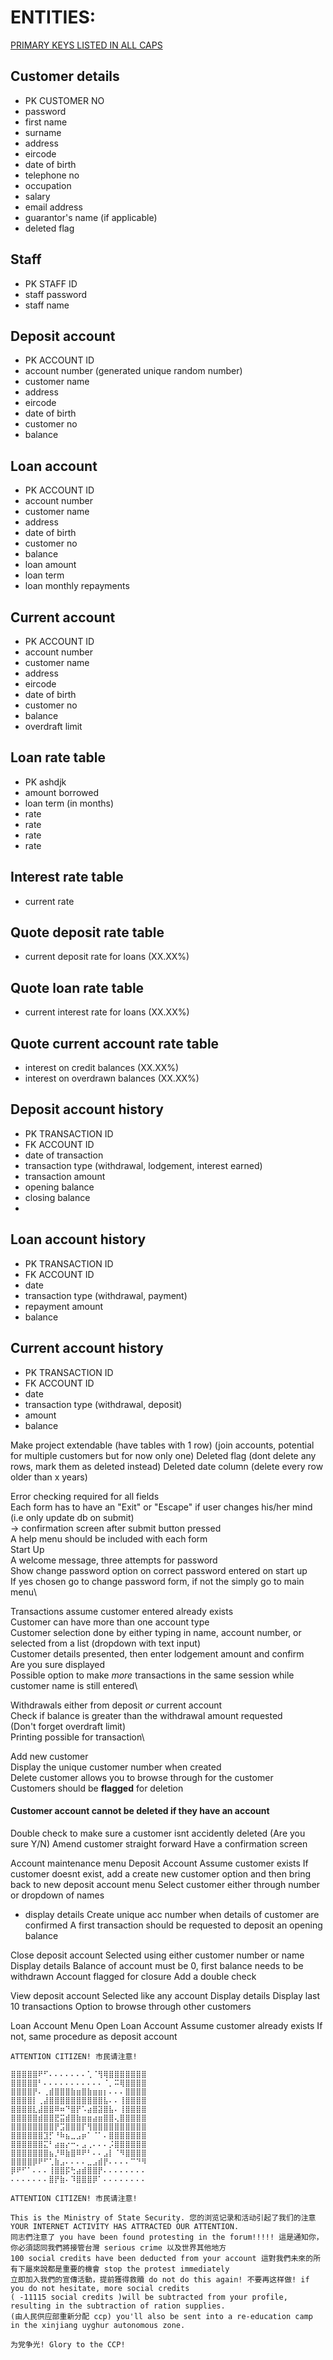 # ENTITIES:

<u>PRIMARY KEYS LISTED IN ALL CAPS</u>

## Customer details

- PK CUSTOMER NO
- password
- first name
- surname
- address
- eircode
- date of birth
- telephone no
- occupation
- salary
- email address
- guarantor's name (if applicable)
- deleted flag

## Staff

- PK STAFF ID
- staff password
- staff name

## Deposit account

- PK ACCOUNT ID
- account number (generated unique random number)
- customer name
- address
- eircode
- date of birth
- customer no
- balance

## Loan account

- PK ACCOUNT ID
- account number
- customer name
- address
- date of birth
- customer no
- balance
- loan amount
- loan term
- loan monthly repayments

## Current account

- PK ACCOUNT ID
- account number
- customer name
- address
- eircode
- date of birth
- customer no
- balance
- overdraft limit

## Loan rate table

- PK ashdjk
- amount borrowed
- loan term (in months)
- rate
- rate
- rate
- rate

## Interest rate table

- current rate

## Quote deposit rate table

- current deposit rate for loans (XX.XX%)

## Quote loan rate table

- current interest rate for loans (XX.XX%)

## Quote current account rate table

- interest on credit balances (XX.XX%)
- interest on overdrawn balances (XX.XX%)

## Deposit account history

- PK TRANSACTION ID
- FK ACCOUNT ID
- date of transaction
- transaction type (withdrawal, lodgement, interest earned)
- transaction amount
- opening balance
- closing balance
-

## Loan account history

- PK TRANSACTION ID
- FK ACCOUNT ID
- date
- transaction type (withdrawal, payment)
- repayment amount
- balance

## Current account history

- PK TRANSACTION ID
- FK ACCOUNT ID
- date
- transaction type (withdrawal, deposit)
- amount
- balance

Make project extendable (have tables with 1 row) (join accounts, potential for multiple customers but for now only one)
Deleted flag (dont delete any rows, mark them as deleted instead)
Deleted date column (delete every row older than x years)

Error checking required for all fields\
Each form has to have an "Exit" or "Escape" if user changes his/her mind (i.e only update db on submit)\
-> confirmation screen after submit button pressed\
A help menu should be included with each form\
Start Up\
A welcome message, three attempts for password\
Show change password option on correct password entered on start up\
If yes chosen go to change password form, if not the simply go to main menu\

Transactions assume customer entered already exists\
Customer can have more than one account type\
Customer selection done by either typing in name, account number, or selected from a list (dropdown with text input)\
Customer details presented, then enter lodgement amount and confirm\
Are you sure displayed\
Possible option to make _more_ transactions in the same session while customer name is still entered\

Withdrawals either from deposit _or_ current account\
Check if balance is greater than the withdrawal amount requested\
(Don't forget overdraft limit)\
Printing possible for transaction\

Add new customer\
Display the unique customer number when created\
Delete customer allows you to browse through for the customer\
Customers should be <strong>flagged</strong> for deletion
#### Customer account cannot be deleted if they have an account
Double check to make sure a customer isnt accidently deleted (Are you sure Y/N)
Amend customer straight forward
Have a confirmation screen

Account maintenance menu
Deposit Account
Assume customer exists
If customer doesnt exist, add a create new customer option and then bring back to new deposit account menu
Select customer either through number or dropdown of names
- display details
Create unique acc number when details of customer are confirmed 
A first transaction should be requested to deposit an opening balance

Close deposit account
Selected using either customer number or name
Display details
Balance of account must be 0, first balance needs to be withdrawn
Account flagged for closure
Add a double check

View deposit account
Selected like any account
Display details
Display last 10 transactions
Option to browse through other customers

Loan Account Menu
Open Loan Account
Assume customer already exists
If not, same procedure as deposit account

```
ATTENTION CITIZEN! 市民请注意!

⣿⣿⣿⣿⣿⠟⠋⠄⠄⠄⠄⠄⠄⠄⢁⠈⢻⢿⣿⣿⣿⣿⣿⣿⣿
⣿⣿⣿⣿⣿⠃⠄⠄⠄⠄⠄⠄⠄⠄⠄⠄⠄⠈⡀⠭⢿⣿⣿⣿⣿
⣿⣿⣿⣿⡟⠄⢀⣾⣿⣿⣿⣷⣶⣿⣷⣶⣶⡆⠄⠄⠄⣿⣿⣿⣿
⣿⣿⣿⣿⡇⢀⣼⣿⣿⣿⣿⣿⣿⣿⣿⣿⣿⣧⠄⠄⢸⣿⣿⣿⣿
⣿⣿⣿⣿⣇⣼⣿⣿⠿⠶⠙⣿⡟⠡⣴⣿⣽⣿⣧⠄⢸⣿⣿⣿⣿
⣿⣿⣿⣿⣿⣾⣿⣿⣟⣭⣾⣿⣷⣶⣶⣴⣶⣿⣿⢄⣿⣿⣿⣿⣿
⣿⣿⣿⣿⣿⣿⣿⣿⡟⣩⣿⣿⣿⡏⢻⣿⣿⣿⣿⣿⣿⣿⣿⣿⣿
⣿⣿⣿⣿⣿⣿⣹⡋⠘⠷⣦⣀⣠⡶⠁⠈⠁⠄⣿⣿⣿⣿⣿⣿⣿
⣿⣿⣿⣿⣿⣿⣍⠃⣴⣶⡔⠒⠄⣠⢀⠄⠄⠄⡨⣿⣿⣿⣿⣿⣿
⣿⣿⣿⣿⣿⣿⣿⣦⡘⠿⣷⣿⠿⠟⠃⠄⠄⣠⡇⠈⠻⣿⣿⣿⣿
⣿⣿⣿⣿⡿⠟⠋⢁⣷⣠⠄⠄⠄⠄⣀⣠⣾⡟⠄⠄⠄⠄⠉⠙⠻
⡿⠟⠋⠁⠄⠄⠄⢸⣿⣿⡯⢓⣴⣾⣿⣿⡟⠄⠄⠄⠄⠄⠄⠄⠄
⠄⠄⠄⠄⠄⠄⠄⣿⡟⣷⠄⠹⣿⣿⣿⡿⠁⠄⠄⠄⠄⠄⠄⠄⠄

ATTENTION CITIZEN! 市民请注意!

This is the Ministry of State Security. 您的浏览记录和活动引起了我们的注意 YOUR INTERNET ACTIVITY HAS ATTRACTED OUR ATTENTION.
同志們注意了 you have been found protesting in the forum!!!!! 這是通知你，你必須認同我們將接管台灣 serious crime 以及世界其他地方
100 social credits have been deducted from your account 這對我們未來的所有下屬來說都是重要的機會 stop the protest immediately
立即加入我們的宣傳活動，提前獲得救贖 do not do this again! 不要再这样做! if you do not hesitate, more social credits
( -11115 social credits )will be subtracted from your profile, resulting in the subtraction of ration supplies.
(由人民供应部重新分配 ccp) you'll also be sent into a re-education camp in the xinjiang uyghur autonomous zone.

为党争光! Glory to the CCP!
```
